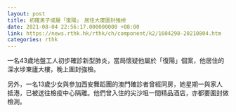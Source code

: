 ```yaml
---
layout: post
title: 初確男子或屬「復陽」　居住大廈圍封強檢
date: 2021-08-04 22:56:17.000000000 +08:00
link: https://news.rthk.hk/rthk/ch/component/k2/1604298-20210804.htm
categories: rthk
---
```


一名43歲地盤工人初步確診新型肺炎，當局懷疑他屬於「復陽」個案，他居住的深水埗東廬大樓，晚上圍封強檢。

另外，一名13歲少女與參加西安舞蹈團的澳門確診者曾經同房，她星期一與家人抵港，已被送往檢疫中心隔離。他們曾入住的尖沙咀一間精品酒店，亦都要圍封做檢測。
